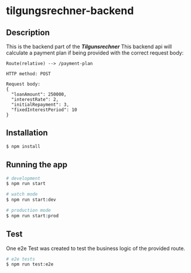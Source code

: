 # tilgungsrechner-backend

## Description

This is the backend part of the **_Tilgunsrechner_**
This backend api will calculate a payment plan if being provided with the correct request body:

```
Route(relative) --> /payment-plan
```

```
HTTP method: POST
```

```
Request body:
{
  "loanAmount": 250000,
  "interestRate": 2,
  "initialRepayment": 3,
  "fixedInterestPeriod": 10
}
```

## Installation

```bash
$ npm install
```

## Running the app

```bash
# development
$ npm run start

# watch mode
$ npm run start:dev

# production mode
$ npm run start:prod
```

## Test

One e2e Test was created to test the business logic of the provided route.

```bash
# e2e tests
$ npm run test:e2e

```
